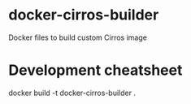 # docker-cirros-builder
Docker files to build custom Cirros image

# Development cheatsheet
docker build -t docker-cirros-builder .

